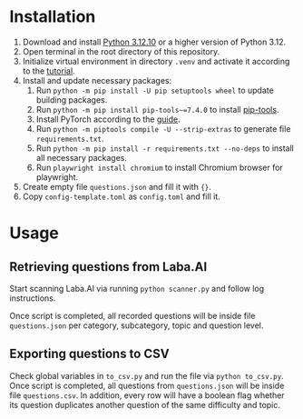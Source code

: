# Installation

1. Download and install [Python 3.12.10](https://www.python.org/downloads/release/python-31210/)
   or a higher version of Python 3.12.
2. Open terminal in the root directory of this repository.
3. Initialize virtual environment in directory `.venv` and activate it according to the
   [tutorial](https://docs.python.org/3/library/venv.html).
4. Install and update necessary packages:
   1. Run `python -m pip install -U pip setuptools wheel` to update building packages.
   2. Run `python -m pip install pip-tools~=7.4.0` to install
      [pip-tools](https://github.com/jazzband/pip-tools/).
   3. Install PyTorch according to the [guide](https://pytorch.org/get-started/locally).
   4. Run `python -m piptools compile -U --strip-extras` to generate file `requirements.txt`.
   5. Run `python -m pip install -r requirements.txt --no-deps` to install all necessary packages.
   6. Run `playwright install chromium` to install Chromium browser for playwright.
5. Create empty file `questions.json` and fill it with `{}`.
6. Copy `config-template.toml` as `config.toml` and fill it.

# Usage

## Retrieving questions from Laba.AI

Start scanning Laba.AI via running `python scanner.py` and follow log instructions.

Once script is completed, all recorded questions will be inside file
`questions.json` per category, subcategory, topic and question level.

## Exporting questions to CSV

Check global variables in `to_csv.py` and run the file via `python to_csv.py`.
Once script is completed, all questions from `questions.json` will be inside file `questions.csv`.
In addition, every row will have a boolean flag
whether its question duplicates another question of the same difficulty and topic.
